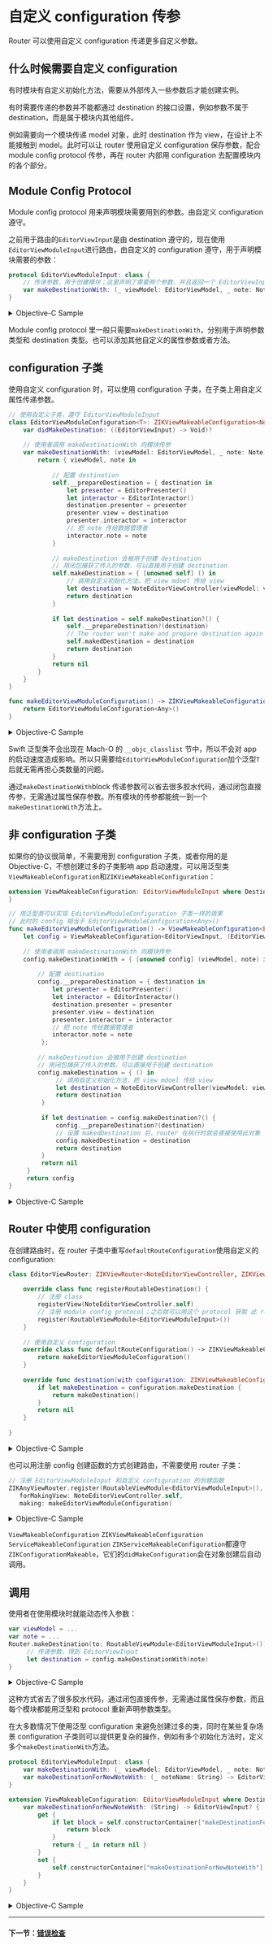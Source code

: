 # 自定义 configuration 传参

Router 可以使用自定义 configuration 传递更多自定义参数。

## 什么时候需要自定义 configuration

有时模块有自定义初始化方法，需要从外部传入一些参数后才能创建实例。

有时需要传递的参数并不能都通过 destination 的接口设置，例如参数不属于 destination，而是属于模块内其他组件。

例如需要向一个模块传递 model 对象，此时 destination 作为 view，在设计上不能接触到 model。此时可以让 router 使用自定义 configuration 保存参数，配合 module config protocol 传参，再在 router 内部用 configuration 去配置模块内的各个部分。

## Module Config Protocol

Module config protocol 用来声明模块需要用到的参数。由自定义 configuration 遵守。

之前用于路由的`EditorViewInput`是由 destination 遵守的，现在使用`EditorViewModuleInput`进行路由，由自定义的 configuration 遵守，用于声明模块需要的参数：

```swift
protocol EditorViewModuleInput: class {
    // 传递参数，用于创建模块；这里声明了需要两个参数，并且返回一个 EditorViewInput
    var makeDestinationWith: (_ viewModel: EditorViewModel, _ note: Note) -> EditorViewInput? { get }
}
```

<details><summary>Objective-C Sample</summary>

```objectivec
@protocol EditorViewModuleInput <ZIKViewModuleRoutable>
// 传递参数，用于创建模块；这里声明了需要两个参数，并且返回一个 EditorViewInput
@property (nonatomic, copy, readonly) id<EditorViewInput> _Nullable(^makeDestinationWith)(EditorViewModel *viewModel, Note *note);
@end
```

</details>

Module config protocol 里一般只需要`makeDestinationWith`，分别用于声明参数类型和 destination 类型。也可以添加其他自定义的属性参数或者方法。

## configuration 子类

使用自定义 configuration 时，可以使用 configuration 子类，在子类上用自定义属性传递参数。

```swift
// 使用自定义子类，遵守 EditorViewModuleInput
class EditorViewModuleConfiguration<T>: ZIKViewMakeableConfiguration<NoteEditorViewController>, EditorViewModuleInput {
    var didMakeDestination: ((EditorViewInput) -> Void)?
    
    // 使用者调用 makeDestinationWith 向模块传参
    var makeDestinationWith: (viewModel: EditorViewModel, _ note: Note) -> EditorViewInput？ {
        return { viewModel, note in
                
            // 配置 destination
            self.__prepareDestination = { destination in
                let presenter = EditorPresenter()
                let interactor = EditorInteractor()
                destination.presenter = presenter
                presenter.view = destination
                presenter.interactor = interactor
                // 把 note 传给数据管理者
                interactor.note = note
            }
            
            // makeDestination 会被用于创建 destination
            // 用闭包捕获了传入的参数，可以直接用于创建 destination
            self.makeDestination = { [unowned self] () in
                // 调用自定义初始化方法，把 view mdoel 传给 view
                let destination = NoteEditorViewController(viewModel: viewModel)                
                return destination
            }
                
            if let destination = self.makeDestination?() {
                self.__prepareDestination?(destination)
                // The router won't make and prepare destination again when perform with this configuration
                self.makedDestination = destination
                return destination
            }
            return nil
        }
    }
}

func makeEditorViewModuleConfiguration() -> ZIKViewMakeableConfiguration<NoteEditorViewController> & EditorViewModuleInput {
	return EditorViewModuleConfiguration<Any>()
}
```

<details><summary>Objective-C Sample</summary>

```objectivec
// 使用自定义子类，遵守 EditorViewModuleInput
@interface EditorViewModuleConfiguration: ZIKViewMakeableConfiguration<NoteEditorViewController *><EditorViewModuleInput>
@end

@implementation EditorViewModuleConfiguration

// 使用者调用 makeDestinationWith 向模块传参
- (id<EditorViewInput> _Nullable(^)(Note *))makeDestinationWith {
    return ^id<EditorViewInput> _Nullable(EditorViewModel *viewModel, Note *note) {
        
        // 配置 destination
        self._prepareDestination = ^(NoteEditorViewController *destination) {
            EditorPresenter *presenter = [EditorPresenter alloc] init];
            EditorInteractor *interactor = [EditorInteractor alloc] init];
            destination.presenter = presenter;
            presenter.view = destination;
            presenter.interactor = interactor;
            // 把 note 传给数据管理者
            interactor.note = note;
        };
        
        // makeDestination 会被用于创建 destination
        // 用闭包捕获了传入的参数，可以直接用于创建 destination
        self.makeDestination = ^NoteEditorViewController * _Nullable{
            // 调用自定义初始化方法，把 view mdoel 传给 view
            NoteEditorViewController *destination = [NoteEditorViewController alloc] initWithViewModel:viewModel];            
            return destination;
        };
        
        // 设置 makedDestination 后，router 在执行时就会直接使用此对象
        self.makedDestination = self.makeDestination();
        if (self._prepareDestination) {
            self._prepareDestination(self.makedDestination);
        }
        return self.makedDestination;
    };
}

@end

ZIKViewMakeableConfiguration<NoteEditorViewController *> * makeEditorViewModuleConfiguration() {
	return [EditorViewModuleConfiguration new];
}
```

</details>

Swift 泛型类不会出现在 Mach-O 的 `__objc_classlist` 节中，所以不会对 app 的启动速度造成影响。所以只需要给`EditorViewModuleConfiguration`加个泛型`T`后就无需再担心类数量的问题。

通过`makeDestinationWith`block 传递参数可以省去很多胶水代码，通过闭包直接传参，无需通过属性保存参数。所有模块的传参都能统一到一个`makeDestinationWith`方法上。

## 非 configuration 子类

如果你的协议很简单，不需要用到 configuration 子类，或者你用的是 Objective-C，不想创建过多的子类影响 app 启动速度，可以用泛型类`ViewMakeableConfiguration`和`ZIKViewMakeableConfiguration`：

```swift
extension ViewMakeableConfiguration: EditorViewModuleInput where Destination == EditorViewInput, Constructor == (EditorViewModel, Note) -> EditorViewInput? {
}

// 用泛型类可以实现 EditorViewModuleConfiguration 子类一样的效果
// 此时的 config 相当于 EditorViewModuleConfiguration<Any>()
func makeEditorViewModuleConfiguration() -> ViewMakeableConfiguration<EditorViewInput, (EditorViewModel, Note) -> EditorViewInput?> {
	let config = ViewMakeableConfiguration<EditorViewInput, (EditorViewModel, Note) -> EditorViewInput?>({ _,_ in})	    
    
	// 使用者调用 makeDestinationWith 向模块传参
	config.makeDestinationWith = { [unowned config] (viewModel, note) in
        
        // 配置 destination
        config.__prepareDestination = { destination in
        	let presenter = EditorPresenter()
            let interactor = EditorInteractor()
            destination.presenter = presenter
            presenter.view = destination
            presenter.interactor = interactor
            // 把 note 传给数据管理者
            interactor.note = note
    	 };
        
        // makeDestination 会被用于创建 destination
        // 用闭包捕获了传入的参数，可以直接用于创建 destination
        config.makeDestination = { () in
	         // 调用自定义初始化方法，把 view mdoel 传给 view
	         let destination = NoteEditorViewController(viewModel: viewModel)            
	         return destination
	     }
        
         if let destination = config.makeDestination?() {
             config.__prepareDestination?(destination)
             // 设置 makedDestination 后，router 在执行时就会直接使用此对象
             config.makedDestination = destination
             return destination
         }
         return nil
	 }
	 return config
}

```

<details><summary>Objective-C Sample</summary>

泛型类`ZIKViewMakeableConfiguration`有类型为`id(^)()`的`makeDestinationWith`属性，`id(^)()`表示这个 block 接受可变参数，因此可以通过 protocol 自由声明`makeDestinationWith`的参数。

```objectivec
// 此时的 config 效果和使用子类是一样的
ZIKViewMakeableConfiguration<NoteEditorViewController *> * makeEditorViewModuleConfiguration(void) {
	ZIKViewMakeableConfiguration<NoteEditorViewController *> *config = [ZIKViewMakeableConfiguration<NoteEditorViewController *> new];
	__weak typeof(config) weakConfig = config;
	
    // 配置 destination
    config._prepareDestination = ^(NoteEditorViewController *destination) {
        EditorPresenter *presenter = [EditorPresenter alloc] init];
        EditorInteractor *interactor = [EditorInteractor alloc] init];
        destination.presenter = presenter;
        presenter.view = destination;
        presenter.interactor = interactor;
        // 把 note 传给数据管理者
        interactor.note = note;
    };
    
	// 配置 makeDestinationWith，使用者调用 makeDestinationWith 向模块传参
	config.makeDestinationWith = ^id<EditorViewInput> _Nullable(EditorViewModel *viewModel, Note *note) {
        
	    // makeDestination 会被用于创建 destination
	    // 用闭包捕获了传入的参数，可以直接用于创建 destination，不必保存到 configuration 的属性上
	    weakConfig.makeDestination = ^ NoteEditorViewController * _Nullable{
	        // 调用自定义初始化方法，把 view mdoel 传给 view
	        NoteEditorViewController *destination = [NoteEditorViewController alloc] initWithViewModel:viewModel];            
	        return destination;
	    };
        
        // 设置 makedDestination 后，router 在执行时就会直接使用此对象
        weakConfig.makedDestination = weakConfig.makeDestination();
        if (weakConfig._prepareDestination) {
            weakConfig._prepareDestination(weakConfig.makedDestination);
        }
        return weakConfig.makedDestination;
	};
	return config;
}
```

</details>

## Router 中使用 configuration

在创建路由时，在 router 子类中重写`defaultRouteConfiguration`使用自定义的 configuration:

```swift
class EditorViewRouter: ZIKViewRouter<NoteEditorViewController, ZIKViewMakeableConfiguration<NoteEditorViewController>> {
    
    override class func registerRoutableDestination() {
        // 注册 class
        registerView(NoteEditorViewController.self)
        // 注册 module config protocol；之后就可以用这个 protocol 获取 此 router
        register(RoutableViewModule<EditorViewModuleInput>())
    }
    
    // 使用自定义 configuration
    override class func defaultRouteConfiguration() -> ZIKViewMakeableConfiguration<NoteEditorViewController> {
        return makeEditorViewModuleConfiguration()
    }
    
    override func destination(with configuration: ZIKViewMakeableConfiguration<NoteEditorViewController>) -> NoteEditorViewController? {
        if let makeDestination = configuration.makeDestination {
            return makeDestination()
        }
        return nil
    }
    
}
```

<details><summary>Objective-C Sample</summary>

```swift
@interface EditorViewRouter: ZIKViewRouter<NoteEditorViewController, ZIKViewMakeableConfiguration<NoteEditorViewController *>>
@end
@implementation EditorViewRouter {

+ (void) registerRoutableDestination {
    // 注册 class
    [self registerView:[NoteEditorViewController class]];
    // 注册 module config protocol；之后就可以用这个 protocol 获取 此 router
    [self registerModuleProtocol:ZIKRoutable(EditorViewModuleInput)];
}
// 使用自定义 configuration
+(ZIKViewMakeableConfiguration<NoteEditorViewController *> *)defaultRouteConfiguration() {
    return makeEditorViewModuleConfiguration();
}

- (NoteEditorViewController *)destinationWithConfiguration:(ZIKViewMakeableConfiguration<NoteEditorViewController *> *)configuration {
	if (configuration.makeDestination) {
	    return configuration.makeDestination();
	}
	return nil;
}

}
```

</details>

也可以用注册 config 创建函数的方式创建路由，不需要使用 router 子类：

```swift
// 注册 EditorViewModuleInput 和自定义 configuration 的创建函数
ZIKAnyViewRouter.register(RoutableViewModule<EditorViewModuleInput>(),
   forMakingView: NoteEditorViewController.self, 
   making: makeEditorViewModuleConfiguration)
```

<details><summary>Objective-C Sample</summary>

```objectivec
// 注册 EditorViewModuleInput 和自定义 configuration 的创建函数
[ZIKModuleViewRouter(EditorViewModuleInput)
     registerModuleProtocol:ZIKRoutable(EditorViewModuleInput)
     forMakingView:[NoteEditorViewController class]
     factory: makeEditorViewModuleConfiguration];
```

</details>

`ViewMakeableConfiguration` `ZIKViewMakeableConfiguration` `ServiceMakeableConfiguration` `ZIKServiceMakeableConfiguration`都遵守`ZIKConfigurationMakeable`，它们的`didMakeConfiguration`会在对象创建后自动调用。

## 调用

使用者在使用模块时就能动态传入参数：

```swift
var viewModel = ...
var note = ...
Router.makeDestination(to: RoutableViewModule<EditorViewModuleInput>()) { (config) in
     // 传递参数，得到 EditorViewInput
     let destination = config.makeDestinationWith(note)
}
```

<details><summary>Objective-C Sample</summary>

```objectivec
EditorViewModel *viewModel = ...
Note *note = ...
[ZIKRouterToViewModule(EditorViewModuleInput)
    performPath:ZIKViewRoutePath.showFrom(self)
    configuring:^(ZIKViewRouteConfiguration<EditorViewModuleInput> *config) {
        // 传递参数，得到 EditorViewInput
        id<EditorViewInput> destination = config.makeDestinationWith(note);
 }];
```
</details>

这种方式省去了很多胶水代码，通过闭包直接传参，无需通过属性保存参数，而且每个模块都能用泛型和 protocol 重新声明参数类型。

在大多数情况下使用泛型 configuration 来避免创建过多的类，同时在某些复杂场景 configuration 子类则可以提供更复杂的操作，例如有多个初始化方法时，定义多个`makeDestinationWith`方法。

```swift
protocol EditorViewModuleInput: class {    
    var makeDestinationWith: (_ viewModel: EditorViewModel, _ note: Note) -> EditorViewInput? { get }
    var makeDestinationForNewNoteWith: (_ noteName: String) -> EditorViewInput? { get }
}

extension ViewMakeableConfiguration: EditorViewModuleInput where Destination == EditorViewInput, Constructor == (EditorViewModel, Note) -> EditorViewInput? {
    var makeDestinationForNewNoteWith: (String) -> EditorViewInput? {
        get {
            if let block = self.constructorContainer["makeDestinationForNewNoteWith"] as? (String) -> EditorViewInput? {
                return block
            }
            return { _ in return nil }
        }
        set {
            self.constructorContainer["makeDestinationForNewNoteWith"] = newValue
        }
    }
}
```
<details><summary>Objective-C Sample</summary>

```objectivec
@protocol EditorViewModuleInput <ZIKViewModuleRoutable>
@property (nonatomic, copy, readonly) id<EditorViewInput> _Nullable(^makeDestinationWith)(EditorViewModel *viewModel, Note *note);
@property (nonatomic, copy, readonly) id<EditorViewInput> _Nullable(^makeDestinationForNewNoteWith)(EditorViewModel *viewModel, Note *note);
@end

@interface ZIKViewMakeableConfiguration (EditorViewModuleInput) <EditorViewModuleInput>
@end
@implementation ZIKViewMakeableConfiguration (EditorViewModuleInput) 

- (ZIKMakeBlock)makeDestinationForNewNoteWith {
    return self.constructorContainer[@"makeDestinationForNewNoteWith"];
}
- (void)setMakeDestinationForNewNoteWith:(ZIKMakeBlock)block {
    self.constructorContainer[@"makeDestinationForNewNoteWith"] = block;
}
@end
```

</details>

---
#### 下一节：[错误检查](ErrorHandle.md)

